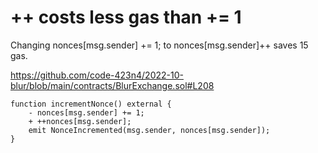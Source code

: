 # ++ costs less gas than += 1

Changing nonces[msg.sender] += 1; to nonces[msg.sender]++ saves 15 gas.

https://github.com/code-423n4/2022-10-blur/blob/main/contracts/BlurExchange.sol#L208
```
function incrementNonce() external {
    - nonces[msg.sender] += 1;
    + ++nonces[msg.sender];
    emit NonceIncremented(msg.sender, nonces[msg.sender]);
}
```